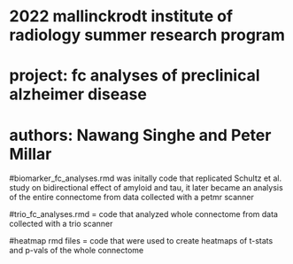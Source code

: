 # 2022 mallinckrodt institute of radiology summer research program
# project: fc analyses of preclinical alzheimer disease
# authors: Nawang Singhe and Peter Millar

#biomarker_fc_analyses.rmd was initally code that replicated Schultz et al. study on bidirectional effect of amyloid and tau, it later became an analysis of the entire connectome from data collected with a petmr scanner

#trio_fc_analyses.rmd = code that analyzed whole connectome from data collected with a trio scanner

#heatmap rmd files = code that were used to create heatmaps of t-stats and p-vals of the whole connectome
